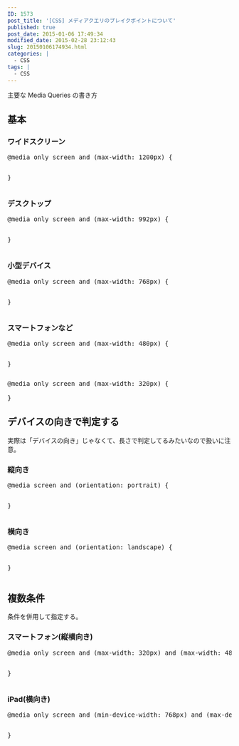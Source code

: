 ```yaml
---
ID: 1573
post_title: '[CSS] メディアクエリのブレイクポイントについて'
published: true
post_date: 2015-01-06 17:49:34
modified_date: 2015-02-28 23:12:43
slug: 20150106174934.html
categories: |
  - CSS
tags: |
  - CSS
---
```

主要な Media Queries の書き方
<!--more-->
<h2>基本</h2>
<h3>ワイドスクリーン</h3>
<pre class="prettyprint linenums lang-css">
@media only screen and (max-width: 1200px) {
    
}
</pre>
<h3>デスクトップ</h3>
<pre class="prettyprint linenums lang-css">
@media only screen and (max-width: 992px) {
    
}
</pre>
<h3>小型デバイス</h3>
<pre class="prettyprint linenums lang-css">
@media only screen and (max-width: 768px) {
    
}
</pre>

<h3>スマートフォンなど</h3>
<pre class="prettyprint linenums lang-css">
@media only screen and (max-width: 480px) {
    
}
</pre>
<pre class="prettyprint linenums lang-css">
@media only screen and (max-width: 320px) {
    
}
</pre>


<h2>デバイスの向きで判定する</h2>
実際は「デバイスの向き」じゃなくて、長さで判定してるみたいなので扱いに注意。
<h3>縦向き</h3>
<pre class="prettyprint linenums lang-css">
@media screen and (orientation: portrait) {
    
}
</pre>
<h3>横向き</h3>
<pre class="prettyprint linenums lang-css">
@media screen and (orientation: landscape) {
    
}
</pre>


<h2>複数条件</h2>
条件を併用して指定する。
<h3>スマートフォン(縦横向き)</h3>
<pre class="prettyprint linenums lang-css">
@media only screen and (max-width: 320px) and (max-width: 480px) {
    
}
</pre>

<h3>iPad(横向き)</h3>
<pre class="prettyprint linenums lang-css">
@media only screen and (min-device-width: 768px) and (max-device-width: 1024px) and (orientation: landscape) {
    
}
</pre>